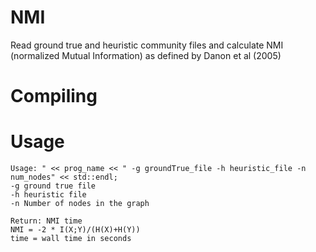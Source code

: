 # NMI

Read ground true and heuristic community files and calculate NMI (normalized Mutual Information) as defined by Danon et al (2005)

# Compiling



# Usage
  
	Usage: " << prog_name << " -g groundTrue_file -h heuristic_file -n num_nodes" << std::endl;
	-g ground true file
	-h heuristic file
	-n Number of nodes in the graph
	
	Return: NMI time
	NMI = -2 * I(X;Y)/(H(X)+H(Y))
	time = wall time in seconds
